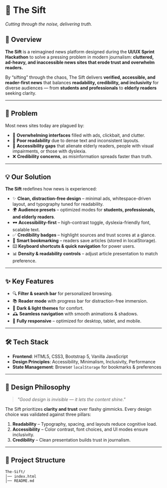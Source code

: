 # 📰 The Sift  
*Cutting through the noise, delivering truth.*  

## 🚀 Overview  
**The Sift** is a reimagined news platform designed during the **UI/UX Sprint Hackathon** to solve a pressing problem in modern journalism: **cluttered, ad-heavy, and inaccessible news sites that erode trust and overwhelm readers.**  

By “sifting” through the chaos, The Sift delivers **verified, accessible, and reader-first news** that balances **readability, credibility, and inclusivity** for diverse audiences — from **students and professionals** to **elderly readers** seeking clarity.  

---

## 🎯 Problem  
Most news sites today are plagued by:  
- 🧱 **Overwhelming interfaces** filled with ads, clickbait, and clutter.  
- 🤯 **Poor readability** due to dense text and inconsistent layouts.  
- 🚫 **Accessibility gaps** that alienate elderly readers, people with visual impairments, or those with dyslexia.  
- ❌ **Credibility concerns**, as misinformation spreads faster than truth.  

---

## 💡 Our Solution  
**The Sift** redefines how news is experienced:  

- ✨ **Clean, distraction-free design** – minimal ads, whitespace-driven layout, and typography tuned for readability.  
- 🌍 **Audience presets** – optimized modes for **students, professionals, and elderly readers**.  
- 🕶️ **Accessibility-first** – high-contrast toggle, dyslexia-friendly font, scalable text.  
- ✅ **Credibility badges** – highlight sources and trust scores at a glance.  
- 📌 **Smart bookmarking** – readers save articles (stored in localStorage).  
- ⌨️ **Keyboard shortcuts & quick navigation** for power users.  
- 📊 **Density & readability controls** – adjust article presentation to match preference.  

---

## ✨ Key Features  
- 🔍 **Filter & search bar** for personalized browsing.  
- 📚 **Reader mode** with progress bar for distraction-free immersion.  
- 🖤 **Dark & light themes** for comfort.  
- 🕰️ **Seamless navigation** with smooth animations & shadows.  
- 📱 **Fully responsive** – optimized for desktop, tablet, and mobile.  

---

## 🛠️ Tech Stack  
- **Frontend**: HTML5, CSS3, Bootstrap 5, Vanilla JavaScript  
- **Design Principles**: Accessibility, Minimalism, Inclusivity, Performance  
- **State Management**: Browser `localStorage` for bookmarks & preferences  

---

## 🎨 Design Philosophy  
> *"Good design is invisible — it lets the content shine."*  

The Sift prioritizes **clarity and trust** over flashy gimmicks. Every design choice was validated against three pillars:  
1. **Readability** – Typography, spacing, and layouts reduce cognitive load.  
2. **Accessibility** – Color contrast, font choices, and UI modes ensure inclusivity.  
3. **Credibility** – Clean presentation builds trust in journalism.  

---

## 📂 Project Structure  
```bash
The-Sift/
│── index.html   
│── README.md    

